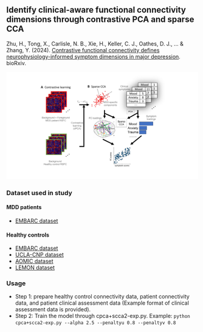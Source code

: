 ## Identify clinical-aware functional connectivity dimensions through contrastive PCA and sparse CCA

Zhu, H., Tong, X., Carlisle, N. B., Xie, H., Keller, C. J., Oathes, D. J., ... & Zhang, Y. (2024). [Contrastive functional connectivity defines neurophysiology-informed symptom dimensions in major depression](https://pmc.ncbi.nlm.nih.gov/articles/PMC11482755/). bioRxiv.

<img src="img/main.svg" alt="" width="1000" />

### Dataset used in study
#### MDD patients
- [EMBARC dataset](https://nda.nih.gov/edit_collection.html?id=2199)
#### Healthy controls
- [EMBARC dataset](https://nda.nih.gov/edit_collection.html?id=2199)
- [UCLA-CNP dataset](https://openneuro.org/datasets/ds000030/versions/1.0.0)
- [AOMIC dataset](https://openneuro.org/datasets/ds002785/versions/2.0.0)
- [LEMON dataset](https://openneuro.org/datasets/ds000221/versions/1.0.0)

### Usage
- Step 1: prepare healthy control connectivity data, patient connectivity data, and patient clinical assessment data (Example format of clinical assessment data is provided).
- Step 2: Train the model through cpca+scca2-exp.py. Example: `python cpca+scca2-exp.py --alpha 2.5 --penaltyu 0.8 --penaltyv 0.8`